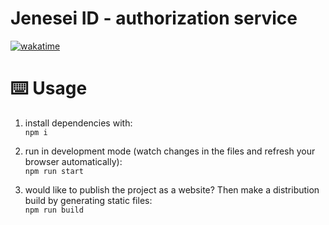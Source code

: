 # Jenesei ID - authorization service

[![wakatime](https://wakatime.com/badge/user/7f9aaba0-b5dd-4e0d-9f70-cd2b6ba680d1/project/018cb0c8-9aa9-4f16-ae33-d4c1cb2629d5.svg)](https://wakatime.com/badge/user/7f9aaba0-b5dd-4e0d-9f70-cd2b6ba680d1/project/018cb0c8-9aa9-4f16-ae33-d4c1cb2629d5)

# ⌨️ Usage

1. install dependencies with:  
`npm i`

1. run in development mode (watch changes in the files and refresh your browser automatically):  
`npm run start`

1. would like to publish the project as a website? Then make a distribution build by generating static files:  
`npm run build`